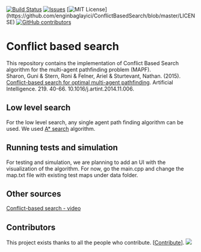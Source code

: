 [![Build Status](https://travis-ci.org/dwyl/esta.svg?branch=master)](https://travis-ci.org/dwyl/esta)
[![Issues](https://img.shields.io/github/issues-raw/tterb/PlayMusic.svg?maxAge=25000)](https://github.com/enginbaglayici/ConflictBasedSearch/issues)
[![MIT License](https://img.shields.io/apm/l/atomic-design-ui.svg?)](https://github.com/enginbaglayici/ConflictBasedSearch/blob/master/LICENSE)
[![GitHub contributors](https://img.shields.io/github/contributors/Naereen/StrapDown.js.svg)](https://GitHub.com/enginbaglayici/ConflictBasedSearch/graphs/contributors/)

# Conflict based search 

This repository contains the implementation of Conflict Based Search algorithm for the multi-agent pathfinding problem (MAPF).  
Sharon, Guni & Stern, Roni & Felner, Ariel & Sturtevant, Nathan. (2015). [Conflict-based search for optimal multi-agent pathfinding](http://faculty.cse.tamu.edu/guni/Papers/CBS-AIJ15.pdf). Artificial Intelligence. 219. 40-66. 10.1016/j.artint.2014.11.006. 


## Low level search

For the low level search, any single agent path finding algorithm can be used. We used 
[A* search](https://www.geeksforgeeks.org/a-search-algorithm/) algorithm.

## Running tests and simulation

For testing and simulation, we are planning to add an UI with the visualization of the algorithm. For now, go the main.cpp and change the
map.txt file with existing test maps under data folder.

## Other sources
[Conflict-based search - video](https://www.youtube.com/watch?v=FnrZyL6965o)


## Contributors

This project exists thanks to all the people who contribute. [[Contribute](CONTRIBUTING.md)].
<a href="https://github.com/enginbaglayici/ConflictBasedSearch//graphs/contributors"><img src="https://opencollective.com/shields/contributors.svg?width=890" /></a>


